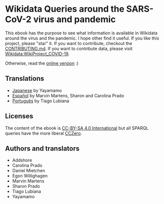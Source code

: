 # Wikidata Queries around the SARS-CoV-2 virus and pandemic

This ebook has the purpose to see what information is available in Wikidata
around the virus and the pandemic. I hope other find it useful.
If you like this project, please "star" it. If you want to contribute,
checkout the [CONTRIBUTING.md](CONTRIBUTING.md). If you want to contribute
data, please visit [Wikidata:WikiProject_COVID-19](https://www.wikidata.org/wiki/Wikidata:WikiProject_COVID-19).

Otherwise, read the [online version](https://egonw.github.io/SARS-CoV-2-Queries/) :)

## Translations

* [Japanese](https://egonw.github.io/SARS-CoV-2-Queries/ja/) by Yayamamo
* [Español](https://egonw.github.io/SARS-CoV-2-Queries/es/) by Marvin Martens, Sharon and Carolina Prado
* [Português](https://egonw.github.io/SARS-CoV-2-Queries/pt/) by Tiago Lubiana

## Licenses

The content of the ebook is [CC-BY-SA 4.0 International](CCBYSA.md) but all SPARQL queries
have the more liberal [CCZero](CC0.md).

## Authors and translators

* Addshore
* Carolina Prado
* Daniel Mietchen
* Egon Willighagen
* Marvin Martens
* Sharon Prado
* Tiago Lubiana
* Yayamamo
